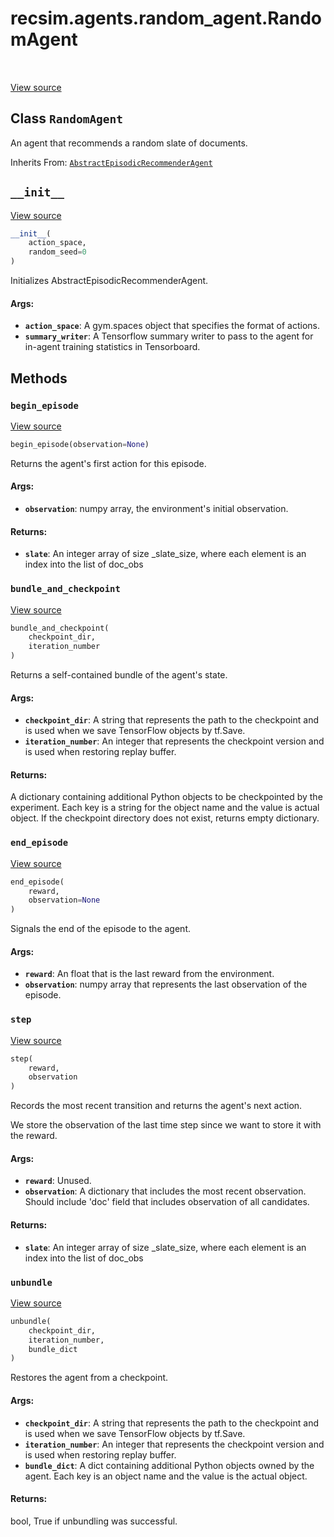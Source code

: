 <div itemscope itemtype="http://developers.google.com/ReferenceObject">
<meta itemprop="name" content="recsim.agents.random_agent.RandomAgent" />
<meta itemprop="path" content="Stable" />
<meta itemprop="property" content="__init__"/>
<meta itemprop="property" content="begin_episode"/>
<meta itemprop="property" content="bundle_and_checkpoint"/>
<meta itemprop="property" content="end_episode"/>
<meta itemprop="property" content="step"/>
<meta itemprop="property" content="unbundle"/>
</div>

# recsim.agents.random_agent.RandomAgent

<table class="tfo-notebook-buttons tfo-api" align="left">
</table>

<a target="_blank" href="https://github.com/google-research/recsim/recsim/agents/random_agent.py">View
source</a>

## Class `RandomAgent`

An agent that recommends a random slate of documents.

Inherits From:
[`AbstractEpisodicRecommenderAgent`](../../../recsim/agent/AbstractEpisodicRecommenderAgent.md)

<!-- Placeholder for "Used in" -->

<h2 id="__init__"><code>__init__</code></h2>

<a target="_blank" href="https://github.com/google-research/recsim/recsim/agents/random_agent.py">View
source</a>

```python
__init__(
    action_space,
    random_seed=0
)
```

Initializes AbstractEpisodicRecommenderAgent.

#### Args:

*   <b>`action_space`</b>: A gym.spaces object that specifies the format of
    actions.
*   <b>`summary_writer`</b>: A Tensorflow summary writer to pass to the agent
    for in-agent training statistics in Tensorboard.

## Methods

<h3 id="begin_episode"><code>begin_episode</code></h3>

<a target="_blank" href="https://github.com/google-research/recsim/recsim/agent.py">View
source</a>

```python
begin_episode(observation=None)
```

Returns the agent's first action for this episode.

#### Args:

*   <b>`observation`</b>: numpy array, the environment's initial observation.

#### Returns:

*   <b>`slate`</b>: An integer array of size _slate_size, where each element is
    an index into the list of doc_obs

<h3 id="bundle_and_checkpoint"><code>bundle_and_checkpoint</code></h3>

<a target="_blank" href="https://github.com/google-research/recsim/recsim/agent.py">View
source</a>

```python
bundle_and_checkpoint(
    checkpoint_dir,
    iteration_number
)
```

Returns a self-contained bundle of the agent's state.

#### Args:

*   <b>`checkpoint_dir`</b>: A string that represents the path to the checkpoint
    and is used when we save TensorFlow objects by tf.Save.
*   <b>`iteration_number`</b>: An integer that represents the checkpoint version
    and is used when restoring replay buffer.

#### Returns:

A dictionary containing additional Python objects to be checkpointed by the
experiment. Each key is a string for the object name and the value is actual
object. If the checkpoint directory does not exist, returns empty dictionary.

<h3 id="end_episode"><code>end_episode</code></h3>

<a target="_blank" href="https://github.com/google-research/recsim/recsim/agent.py">View
source</a>

```python
end_episode(
    reward,
    observation=None
)
```

Signals the end of the episode to the agent.

#### Args:

*   <b>`reward`</b>: An float that is the last reward from the environment.
*   <b>`observation`</b>: numpy array that represents the last observation of
    the episode.

<h3 id="step"><code>step</code></h3>

<a target="_blank" href="https://github.com/google-research/recsim/recsim/agents/random_agent.py">View
source</a>

```python
step(
    reward,
    observation
)
```

Records the most recent transition and returns the agent's next action.

We store the observation of the last time step since we want to store it with
the reward.

#### Args:

*   <b>`reward`</b>: Unused.
*   <b>`observation`</b>: A dictionary that includes the most recent
    observation. Should include 'doc' field that includes observation of all
    candidates.

#### Returns:

*   <b>`slate`</b>: An integer array of size _slate_size, where each element is
    an index into the list of doc_obs

<h3 id="unbundle"><code>unbundle</code></h3>

<a target="_blank" href="https://github.com/google-research/recsim/recsim/agent.py">View
source</a>

```python
unbundle(
    checkpoint_dir,
    iteration_number,
    bundle_dict
)
```

Restores the agent from a checkpoint.

#### Args:

*   <b>`checkpoint_dir`</b>: A string that represents the path to the checkpoint
    and is used when we save TensorFlow objects by tf.Save.
*   <b>`iteration_number`</b>: An integer that represents the checkpoint version
    and is used when restoring replay buffer.
*   <b>`bundle_dict`</b>: A dict containing additional Python objects owned by
    the agent. Each key is an object name and the value is the actual object.

#### Returns:

bool, True if unbundling was successful.
